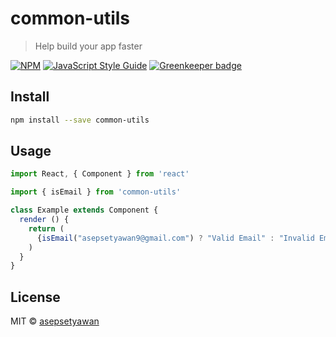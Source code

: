 # common-utils

> Help build your app faster

[![NPM](https://img.shields.io/npm/v/common-utils.svg)](https://www.npmjs.com/package/common-utils) [![JavaScript Style Guide](https://img.shields.io/badge/code_style-standard-brightgreen.svg)](https://standardjs.com) [![Greenkeeper badge](https://badges.greenkeeper.io/asepsetyawan/common-utils.svg)](https://greenkeeper.io/)

## Install

```bash
npm install --save common-utils
```

## Usage

```jsx
import React, { Component } from 'react'

import { isEmail } from 'common-utils'

class Example extends Component {
  render () {
    return (
      {isEmail("asepsetyawan9@gmail.com") ? "Valid Email" : "Invalid Email"}
    )
  }
}
```

## License

MIT © [asepsetyawan](https://github.com/asepsetyawan)
